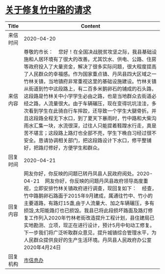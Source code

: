 # <a href="http://www.shangluo.gov.cn/zmhd/ldxxxx.jsp?urltype=leadermail.LeaderMailContentUrl&wbtreeid=1112&leadermailid=5803">关于修复竹中路的请求</a>
|Title|Content|
|:---:|---|
|来信时间|2020-04-20|
|来信内容|尊敬的市长：    您好！在全国决战脱贫攻坚之际，我县基础设施和人居环境有了很大的改善。尤其饮水、供电、公路、住房等政府投入了大量资金，解决了很多实际问题，很大程度提高了人民群众的幸福感。作为国家重点镇、丹凤县四大区域之一竹林关镇，当地镇府非常重视这里的基础设施建设。竹林关镇从街道到竹中这段路上，有二百多米鹅卵石的铺成的石头路，这段路是竹林关中小学学生必由之路，也是当地群众去街道必经之路，人流量很大。由于车辆碾压，现在变得坑坑洼洼，多次看到学生在此骑自行车摔跤，还导致一个学生大腿骨折。并且这段路全程无下水口，到了夏天下暴雨时，竹中路和大柴沟雨水汇集一块，水流很深，过往人只能提着鞋蹚水行走，真是苦不堪言；这段路上路灯也全部不亮，学生下晚自习经过很不安全。恳请协调相关部门，把这段路设计下水口，修平整铺好，把路灯修好，方便学生和群众。|
|回复时间|2020-04-21|
|回复内容|网友你好，你反映的问题已转丹凤县人民政府阅处。2020-04-21    网友你好，你反映的问题丹凤县政府领导高度重视，立即安排竹林关镇政府进行调查，现回复如下：    经查，竹中路鹅卵石路面于2015年9月建成，属通往竹中、竹小的主要道路，有路灯15盏,由于人流量大、加之车辆碾压，多有损毁,太阳能路灯也已损毁。我县已将此段损坏路面及路灯修复工作列入2020年竹林老街改造提升工程计划，县住建局已实地勘测、立项，现正在进行设计，预计5月中旬动工修复。下一步我们将广泛听取群众意见，提升城镇综合管理水平，为人民群众提供良好的生产生活环境。丹凤县人民政府办公室2020年4月24日|
|回复机构|<a href="../../categories/agencies/市信息办.md">市信息办</a>|
